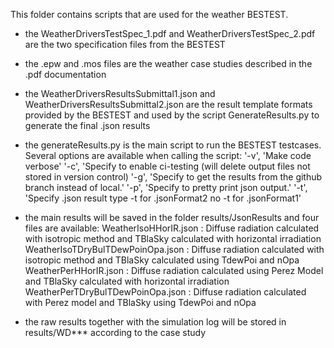 This folder contains scripts that are used for the weather BESTEST.
- the WeatherDriversTestSpec_1.pdf and WeatherDriversTestSpec_2.pdf 
  are the two specification files from the BESTEST

- the .epw and .mos files are the weather case studies described in
  the .pdf documentation

- the WeatherDriversResultsSubmittal1.json and 
  WeatherDriversResultsSubmittal2.json
  are the result template formats provided by the BESTEST and used
  by the script GenerateResults.py to generate the final .json results

- the generateResults.py is the main script to run the BESTEST testcases.
  Several options are available when calling the script:
  '-v', 'Make code verbose'
  '-c', 'Specify to enable ci-testing (will delete output files not stored 
         in version control)
  '-g', 'Specify to get the results from the github branch instead of local.'
  '-p', 'Specify to pretty print json output.'
  '-t', 'Specify .json result type -t for .jsonFormat2 no -t for .jsonFormat1'

- the main results will be saved in the folder results/JsonResults and four files are 
  available:
  WeatherIsoHHorIR.json : Diffuse radiation calculated with isotropic method and
  TBlaSky calculated with horizontal irradiation
  WeatherIsoTDryBulTDewPoinOpa.json : Diffuse radiation calculated with isotropic
  method and TBlaSky calculated using TdewPoi and nOpa
  WeatherPerHHorIR.json : Diffuse radiation calculated using Perez Model and 
  TBlaSky calculated with horizontal irradiation
  WeatherPerTDryBulTDewPoinOpa.json : Diffuse radiation calculated with Perez
  model and TBlaSky using TdewPoi and nOpa

- the raw results together with the simulation log will be stored in results/WD*** 
  according to the case study


